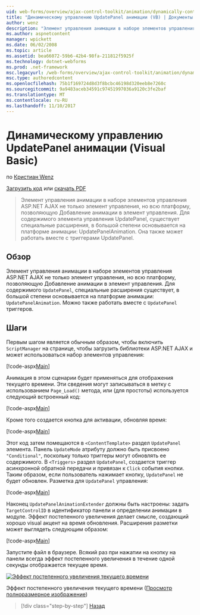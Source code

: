 ```yaml
---
uid: web-forms/overview/ajax-control-toolkit/animation/dynamically-controlling-updatepanel-animations-vb
title: "Динамическому управлению UpdatePanel анимации (VB) | Документы Microsoft"
author: wenz
description: "Элемент управления анимации в наборе элементов управления ASP.NET AJAX не только элемент управления, но всю платформу, позволяющую Добавление анимации в элемент управления. Для содержимого..."
ms.author: aspnetcontent
manager: wpickett
ms.date: 06/02/2008
ms.topic: article
ms.assetid: bea66072-59b6-42b4-98fa-211812f5925f
ms.technology: dotnet-webforms
ms.prod: .net-framework
msc.legacyurl: /web-forms/overview/ajax-control-toolkit/animation/dynamically-controlling-updatepanel-animations-vb
msc.type: authoredcontent
ms.openlocfilehash: 75b1f169724d8d3f8bcbc46198d320eeb8e7260c
ms.sourcegitcommit: 9a9483aceb34591c97451997036a9120c3fe2baf
ms.translationtype: MT
ms.contentlocale: ru-RU
ms.lasthandoff: 11/10/2017
---
```

<a name="dynamically-controlling-updatepanel-animations-vb"></a>Динамическому управлению UpdatePanel анимации (Visual Basic)
====================
по [Кристиан Wenz](https://github.com/wenz)

[Загрузить код](http://download.microsoft.com/download/9/3/f/93f8daea-bebd-4821-833b-95205389c7d0/UpdatePanelAnimation2.vb.zip) или [скачать PDF](http://download.microsoft.com/download/b/6/a/b6ae89ee-df69-4c87-9bfb-ad1eb2b23373/updatepanelanimation2VB.pdf)

> Элемент управления анимации в наборе элементов управления ASP.NET AJAX не только элемент управления, но всю платформу, позволяющую Добавление анимации в элемент управления. Для содержимого элемента управления UpdatePanel, существует специальные расширения, в большой степени основывается на платформе анимации: UpdatePanelAnimation. Она также может работать вместе с триггерами UpdatePanel.


## <a name="overview"></a>Обзор

Элемент управления анимации в наборе элементов управления ASP.NET AJAX не только элемент управления, но всю платформу, позволяющую Добавление анимации в элемент управления. Для содержимого `UpdatePanel`, специальные расширения существует, в большой степени основывается на платформе анимации: `UpdatePanelAnimation`. Можно также работать вместе с `UpdatePanel` триггеров.

## <a name="steps"></a>Шаги

Первым шагом является обычным образом, чтобы включить `ScriptManager` на странице, чтобы загрузить библиотеки ASP.NET AJAX и может использоваться набор элементов управления:


[!code-aspx[Main](dynamically-controlling-updatepanel-animations-vb/samples/sample1.aspx)]

Анимация в этом сценарии будет применяться для отображения текущего времени. Эти сведения могут записываться в метку с использованием `Page_Load()` метода, или (для простоты) используется следующий встроенный код:


[!code-aspx[Main](dynamically-controlling-updatepanel-animations-vb/samples/sample2.aspx)]

Кроме того создается кнопка для активации, обновляя время:


[!code-aspx[Main](dynamically-controlling-updatepanel-animations-vb/samples/sample3.aspx)]

Этот код затем помещаются в `<ContentTemplate>` раздел `UpdatePanel` элемента. Панель `UpdateMode` атрибуту должно быть присвоено `"Conditional"`, поскольку только триггеры могут обновлять ее содержимого. В `<Triggers>` раздел `UpdatePanel`, создается триггер асинхронной обратной передачи и привязан к `Click` события кнопки. Таким образом, если пользователь нажимает кнопку, `UpdatePanel` не будет обновлен. Разметка для `UpdatePanel` управления:


[!code-aspx[Main](dynamically-controlling-updatepanel-animations-vb/samples/sample4.aspx)]

Наконец `UpdatePanelAnimationExtender` должны быть настроены: задать `TargetControlID` в идентификатор панели и определении анимации в модуле. Эффект постепенного увеличения делает смысле, создающий хорошо visual акцент на время обновления. Расширения разметки может выглядеть следующим образом:


[!code-aspx[Main](dynamically-controlling-updatepanel-animations-vb/samples/sample5.aspx)]

Запустите файл в браузере. Всякий раз при нажатии на кнопку на панели всегда эффект постепенного увеличения в течение одной секунды отображается текущее время.


[![Эффект постепенного увеличения текущего времени](dynamically-controlling-updatepanel-animations-vb/_static/image2.png)](dynamically-controlling-updatepanel-animations-vb/_static/image1.png)

Эффект постепенного увеличения текущего времени ([Просмотр полноразмерное изображение](dynamically-controlling-updatepanel-animations-vb/_static/image3.png))

>[!div class="step-by-step"]
[Назад](animating-an-updatepanel-control-vb.md)
